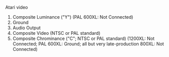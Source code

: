 Atari video

1. Composite Luminance ("Y") (PAL 600XL: Not Connected)
2. Ground
3. Audio Output
4. Composite Video (NTSC or PAL standard)
5. Composite Chrominance ("C"; NTSC or PAL standard) (1200XL: Not Connected;
         PAL 600XL: Ground; all but very late-production 800XL: Not Connected)
